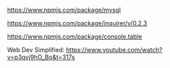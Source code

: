 https://www.npmjs.com/package/mysql

https://www.npmjs.com/package/inquirer/v/0.2.3

https://www.npmjs.com/package/console.table

Web Dev Simplified: https://www.youtube.com/watch?v=p3qvj9hO_Bo&t=317s

